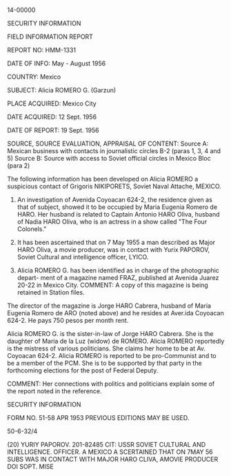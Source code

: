 14-00000

SECURITY INFORMATION

FIELD INFORMATION REPORT

REPORT NO: HMM-1331

DATE OF INFO: May - August 1956

COUNTRY: Mexico

SUBJECT: Alicia ROMERO G. (Garzun)

PLACE ACQUIRED: Mexico City

DATE ACQUIRED: 12 Sept. 1956

DATE OF REPORT: 19 Sept. 1956

SOURCE, SOURCE EVALUATION, APPRAISAL OF CONTENT: Source A: Mexican business with
contacts in journalistic circles B-2 (paras 1, 3, 4 and 5)
Source B: Source with access to Soviet official circles in Mexico Bloc (para 2)

The following information has been developed on Alicia ROMERO a suspicious
contact of Grigoris NIKIPORETS, Soviet Naval Attache, MEXICO.

1. An investigation of Avenida Coyoacan 624-2, the residence given as that of
subject, showed it to be occupied by Maria Eugenia Romero de HARO. Her husband
is related to Captain Antonio HARO Oliva, husband of Nadia HARO Oliva, who
is an actress in a show called "The Four Colonels."

2. It has been ascertained that on 7 May 1955 a man described as Major HARO
Oliva, a movie producer, was in contact with Yurix PAPOROV, Soviet Cultural and
intelligence officer, LYICO.

3. Alicia ROMERO G. has been identified as in charge of the photographic depart-
ment of a magazine named FRAZ, published at Avenida Juarez 20-22 in Mexico City.
COMMENT: A copy of this magazine is being retained in Station files.

The director of the magazine is Jorge HARO Cabrera, husband of Maria Eugenia
Romero de ARO (noted above) and he resides at Aver.ida Coyoacan 624-2. He pays
750 pesos per month rent.

Alicia ROMERO G. is the sister-in-law of Jorge HARO Cabrera. She is the
daughter of Maria de la Luz (widow) de ROMERO. Alicia ROMERO reportedly is the
mistress of various politicians. She claims her home to be at Av. Coyoacan 624-2.
Alicia ROMERO is reported to be pro-Communist and to be a member of the PCM. She
is to be supported by that party in the forthcoming elections for the post of
Federal Deputy.

COMMENT: Her connections with politics and politicians explain some of the
report noted in the reference.

SECURITY INFORMATION

FORM NO. 51-58
APR 1953
 PREVIOUS EDITIONS MAY BE USED.

50-6-32/4

(20)
YURIY PAPOROV. 201-82485 CIT: USSR SOVIET CULTURAL AND INTELLIGENCE.
OFFICER.
A MEXICO A SCERTAINED THAT ON 7MAY 56 SUBS WAS IN
CONTACT WITH MAJOR HARO CLIVA, AMOVIE PRODUCER DOI SOPT. MISE
